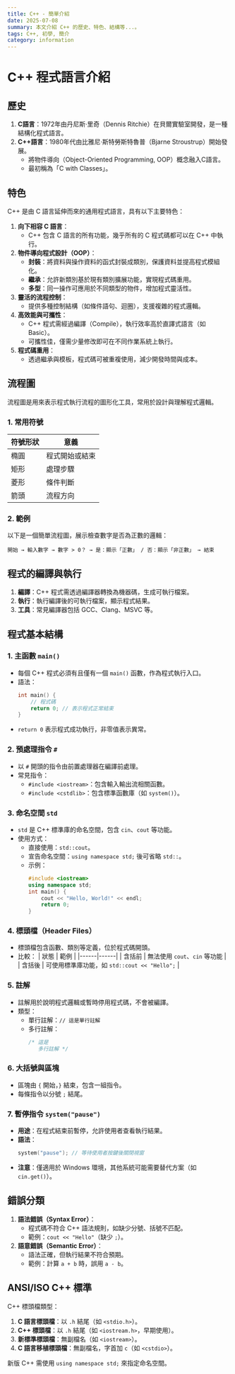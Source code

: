 ```yaml
---
title: C++ - 簡單介紹
date: 2025-07-08
summary: 本文介紹 C++ 的歷史、特色、結構等...。
tags: C++, 初學, 簡介
category: information
---
```


# C++ 程式語言介紹

## 歷史
1. **C語言**：1972年由丹尼斯·里奇（Dennis Ritchie）在貝爾實驗室開發，是一種結構化程式語言。
2. **C++語言**：1980年代由比雅尼·斯特勞斯特魯普（Bjarne Stroustrup）開始發展。
   - 將物件導向（Object-Oriented Programming, OOP）概念融入C語言。
   - 最初稱為「C with Classes」。

## 特色
C++ 是由 C 語言延伸而來的通用程式語言，具有以下主要特色：

1. **向下相容 C 語言**：
   - C++ 包含 C 語言的所有功能，幾乎所有的 C 程式碼都可以在 C++ 中執行。
2. **物件導向程式設計（OOP）**：
   - **封裝**：將資料與操作資料的函式封裝成類別，保護資料並提高程式模組化。
   - **繼承**：允許新類別基於現有類別擴展功能，實現程式碼重用。
   - **多型**：同一操作可應用於不同類型的物件，增加程式靈活性。
3. **靈活的流程控制**：
   - 提供多種控制結構（如條件語句、迴圈），支援複雜的程式邏輯。
4. **高效能與可攜性**：
   - C++ 程式需經過編譯（Compile），執行效率高於直譯式語言（如 Basic）。
   - 可攜性佳，僅需少量修改即可在不同作業系統上執行。
5. **程式碼重用**：
   - 透過繼承與模板，程式碼可被重複使用，減少開發時間與成本。

## 流程圖
流程圖是用來表示程式執行流程的圖形化工具，常用於設計與理解程式邏輯。

### 1. 常用符號
| 符號形狀 | 意義 |
|----------|------|
| 橢圓 | 程式開始或結束 |
| 矩形 | 處理步驟 |
| 菱形 | 條件判斷 |
| 箭頭 | 流程方向 |

### 2. 範例
以下是一個簡單流程圖，展示檢查數字是否為正數的邏輯：
```
開始 → 輸入數字 → 數字 > 0？ → 是：顯示「正數」 / 否：顯示「非正數」 → 結束
```

## 程式的編譯與執行
1. **編譯**：C++ 程式需透過編譯器轉換為機器碼，生成可執行檔案。
2. **執行**：執行編譯後的可執行檔案，顯示程式結果。
3. **工具**：常見編譯器包括 GCC、Clang、MSVC 等。

## 程式基本結構

### 1. 主函數 `main()`
- 每個 C++ 程式必須有且僅有一個 `main()` 函數，作為程式執行入口。
- 語法：
  ```cpp
  int main() {
      // 程式碼
      return 0; // 表示程式正常結束
  }
  ```
- `return 0` 表示程式成功執行，非零值表示異常。

### 2. 預處理指令 `#`
- 以 `#` 開頭的指令由前置處理器在編譯前處理。
- 常見指令：
  - `#include <iostream>`：包含輸入輸出流相關函數。
  - `#include <cstdlib>`：包含標準函數庫（如 `system()`）。

### 3. 命名空間 `std`
- `std` 是 C++ 標準庫的命名空間，包含 `cin`、`cout` 等功能。
- 使用方式：
  - 直接使用：`std::cout`。
  - 宣告命名空間：`using namespace std;` 後可省略 `std::`。
  - 示例：
    ```cpp
    #include <iostream>
    using namespace std;
    int main() {
        cout << "Hello, World!" << endl;
        return 0;
    }
    ```

### 4. 標頭檔（Header Files）
- 標頭檔包含函數、類別等定義，位於程式碼開頭。
- 比較：
  | 狀態 | 範例 |
  |------|------|
  | 含括前 | 無法使用 `cout`、`cin` 等功能 |
  | 含括後 | 可使用標準庫功能，如 `std::cout << "Hello";` |

### 5. 註解
- 註解用於說明程式邏輯或暫時停用程式碼，不會被編譯。
- 類型：
  - 單行註解：`// 這是單行註解`
  - 多行註解：
    ```cpp
    /* 這是
       多行註解 */
    ```

### 6. 大括號與區塊
- 區塊由 `{` 開始，`}` 結束，包含一組指令。
- 每條指令以分號 `;` 結尾。

### 7. 暫停指令 `system("pause")`
- **用途**：在程式結束前暫停，允許使用者查看執行結果。
- **語法**：
  ```cpp
  system("pause"); // 等待使用者按鍵後關閉視窗
  ```
- **注意**：僅適用於 Windows 環境，其他系統可能需要替代方案（如 `cin.get()`）。

## 錯誤分類
1. **語法錯誤（Syntax Error）**：
   - 程式碼不符合 C++ 語法規則，如缺少分號、括號不匹配。
   - 範例：`cout << "Hello"`（缺少 `;`）。
2. **語意錯誤（Semantic Error）**：
   - 語法正確，但執行結果不符合預期。
   - 範例：計算 `a + b` 時，誤用 `a - b`。

## ANSI/ISO C++ 標準
C++ 標頭檔類型：
1. **C 語言標頭檔**：以 `.h` 結尾（如 `<stdio.h>`）。
2. **C++ 標頭檔**：以 `.h` 結尾（如 `<iostream.h>`，早期使用）。
3. **新標準標頭檔**：無副檔名（如 `<iostream>`）。
4. **C 語言移植標頭檔**：無副檔名，字首加 `c`（如 `<cstdio>`）。

新版 C++ 需使用 `using namespace std;` 來指定命名空間。
